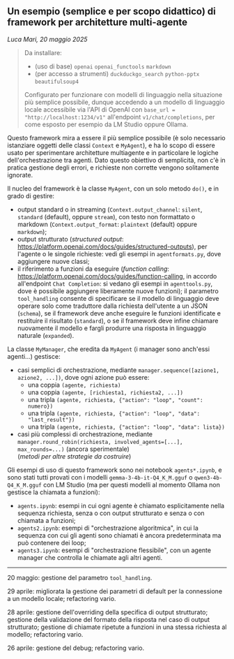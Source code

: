 ## Un esempio (semplice e per scopo didattico) di framework per architetture multi-agente

_Luca Mari, 20 maggio 2025_

> Da installare:
> * (uso di base) `openai` `openai_functools` `markdown`
> * (per accesso a strumenti) `duckduckgo_search` `python-pptx` `beautifulsoup4`
>
> Configurato per funzionare con modelli di linguaggio nella situazione più semplice possibile, dunque accedendo a un modello di linguaggio locale accessibile via l'API di OpenAI con `base_url = "http://localhost:1234/v1"` all'endpoint `v1/chat/completions`, per come esposto per esempio da LM Studio oppure Ollama.

Questo framework mira a essere il più semplice possibile (è solo necessario istanziare oggetti delle classi `Context` e `MyAgent`), e ha lo scopo di essere usato per sperimentare architetture multiagente e in particolare le logiche dell'orchestrazione tra agenti. Dato questo obiettivo di semplicità, non c'è in pratica gestione degli errori, e richieste non corrette vengono solitamente ignorate.

Il nucleo del framework è la classe `MyAgent`, con un solo metodo `do()`, e in grado di gestire:
* output standard o in streaming (`Context.output_channel`: `silent`, `standard` (default), oppure `stream`), con testo non formattato o markdown (`Context.output_format`: `plaintext` (default) oppure `markdown`);
* output strutturato (_structured output_: https://platform.openai.com/docs/guides/structured-outputs), per l'agente o le singole richieste: vedi gli esempi in `agentformats.py`, dove aggiungere nuove classi;
* il riferimento a funzioni da eseguire (_function calling_: https://platform.openai.com/docs/guides/function-calling, in accordo all'endpoint `Chat Completion`: si vedano gli esempi in `agenttools.py`, dove è possibile aggiungere liberamente nuove funzioni); il parametro `tool_handling` consente di specificare se il modello di linguaggio deve operare solo come traduttore dalla richiesta dell'utente a un JSON (`schema`), se il framework deve anche eseguire le funzioni identificate e restituire il risultato (`standard`), o se il framework deve infine chiamare nuovamente il modello e fargli produrre una risposta in linguaggio naturale (`expanded`).

La classe `MyManager`, che eredita da `MyAgent` (i manager sono anch'essi agenti...) gestisce:
* casi semplici di orchestrazione, mediante `manager.sequence([azione1, azione2, ...])`, dove ogni azione può essere:
    * una coppia `(agente, richiesta)`
    * una coppia `(agente, [richiesta1, richiesta2, ...])`
    * una tripla `(agente, richiesta, {"action": "loop", "count": numero})`
    * una tripla `(agente, richiesta, {"action": "loop", "data": "last_result"})`
    * una tripla `(agente, richiesta, {"action": "loop", "data": lista})`
* casi più complessi di orchestrazione, mediante `manager.round_robin(richiesta, involved_agents=[...], max_rounds=...)` (ancora sperimentale)  
(_metodi per altre strategie da costruire_)

Gli esempi di uso di questo framework sono nei notebook `agents*.ipynb`, e sono stati tutti provati con i modelli `gemma-3-4b-it-Q4_K_M.gguf` o `qwen3-4b-Q4_K_M.gguf` con LM Studio (ma per questi modelli al momento Ollama non gestisce la chiamata a funzioni):
* `agents.ipynb`: esempi in cui ogni agente è chiamato esplicitamente nella sequenza richiesta, senza o con output strutturato e senza o con chiamata a funzioni;
* `agents2.ipynb`: esempi di "orchestrazione algoritmica", in cui la sequenza con cui gli agenti sono chiamati è ancora predeterminata ma può contenere dei loop;
* `agents3.ipynb`: esempi di "orchestrazione flessibile", con un agente manager che controlla le chiamate agli altri agenti.

---

20 maggio: gestione del parametro `tool_handling`.

29 aprile: migliorata la gestione dei parametri di default per la connessione a un modello locale; refactoring vario.

28 aprile: gestione dell'overriding della specifica di output strutturato; gestione della validazione del formato della risposta nel caso di output strutturato; gestione di chiamate ripetute a funzioni in una stessa richiesta al modello; refactoring vario.

26 aprile: gestione del debug; refactoring vario.

